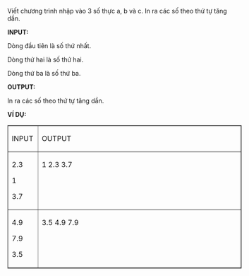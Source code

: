 <div class="problem_description" id="problem_description">

<p>Viết chương trình nhập vào 3 số thực a, b và c. In ra các số theo thứ tự tăng dần.</p>

<p><strong>INPUT:</strong></p>

<p>Dòng đầu tiên là số thứ nhất.</p>

<p>Dòng thứ hai là số thứ hai.</p>

<p>Dòng thứ ba là số thứ ba.</p>

<p><strong>OUTPUT:</strong></p>

<p>In ra các số theo thứ tự tăng dần.</span></p>

<p><strong>VÍ DỤ:</strong></p>

<table border="1" cellpadding="0" cellspacing="5" style="width:398.25pt">
	<tbody>
		<tr>
			<td style="width:38.35pt">
			<p>INPUT</p>
			</td>
			<td style="width:355.4pt">
			<p>OUTPUT</p>
			</td>
		</tr>
		<tr>
			<td style="vertical-align:top; width:38.35pt">
			<p>2.3</p>
			<p>1</p>
			<p>3.7</p>
			</td>
			<td style="vertical-align:top; width:355.4pt">
			<p>1&nbsp;2.3 3.7</p>
			</td>
		</tr>
		<tr>
			<td style="vertical-align:top; width:38.35pt">
			<p>4.9</p>
			<p>7.9</p>
			<p>3.5</p>
			</td>
			<td style="vertical-align:top; width:355.4pt">
			<p>3.5 4.9 7.9</p>
			</td>
		</tr>
	</tbody>
</table>

<p>&nbsp;</p>

<p>&nbsp;</p>
		</div>